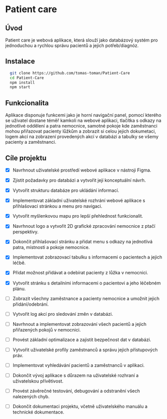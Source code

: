# Patient care
## Úvod
Patient care je webová aplikace, která slouží jako databázový systém pro jednoduchou a rychlou správu pacientů a jejich potřeb/diagnóz.
## Instalace
```bash
  git clone https://github.com/tomas-toman/Patient-Care
  cd Patient-Care
  npm install
  npm start
```
## Funkcionalita
Aplikace disponuje funkcemi jako je horní navigační panel, pomocí kterého se uživatel dostane téměř kamkoli na webové aplikaci, tlačítka s odkazy na jednotlivé oddělení a patra nemocnice, samotné pokoje kde zaměstnanci mohou přiřazovat pacienty lůžkům a zobrazit si celou jejich dokumetaci, logem akcí na zobrazení provedených akcí v databázi a tabulky se všemy pacienty a zaměstnanci.
## Cíle projektu
- [x]  Navrhnout uživatelské prostředí webové aplikace v nástroji Figma.
- [x]  Zjistit požadavky pro databázi a vytvořit její konceptuální návrh.
- [x]  Vytvořit strukturu databáze pro ukládání informací.
- [x]  Implementovat základní uživatelské rozhrání webové aplikace s přihlašovací stránkou a menu pro navigaci.
- [x]  Vytvořit myšlenkovou mapu pro lepší přehlednost funkcionalit.
- [x]  Navrhnout logo a vytvořit 2D grafické zpracování nemocnice z ptačí perspektivy.
- [x]  Dokončit přihlašovací stránku a přidat menu s odkazy na jednotlivá patra, místnosti a pokoje nemocnice.
- [x]  Implementovat zobrazovací tabulku s informacemi o pacientech a jejich léčbě.
- [x]  Přidat možnost přidávat a odebírat pacienty z lůžka v nemocnici.
- [x]  Vytvořit stránku s detailními informacemi o pacientovi a jeho léčebném plánu.
- [ ]  Zobrazit všechny zaměstnance a pacienty nemocnice a umožnit jejich přidání/odebrání.
- [ ]  Vytvořit log akcí pro sledování změn v databázi.
- [ ]  Navrhnout a implementovat zobrazování všech pacientů a jejich přiřazených pokojů v nemocnici.
- [ ]  Provést základní optimalizace a zajistit bezpečnost dat v databázi.
- [ ]  Vytvořit uživatelské profily zaměstnanců a správu jejich přístupových práv.
- [ ]  Implementovat vyhledávání pacientů a zaměstnanců v aplikaci.
- [ ]  Dokončit vývoj aplikace s důrazem na uživatelské rozhraní a uživatelskou přívětivost.
- [ ]  Provést závěrečné testování, debugování a odstranění všech nalezených chyb.
- [ ]  Dokončit dokumentaci projektu, včetně uživatelského manuálu a technické dokumentace.

